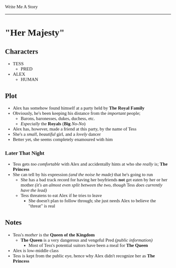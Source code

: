 <style>
	body {
		font-size: 15px;
		font-family: Verdana;
	};
</style>

Write Me A Story
****************
"Her Majesty"
=============

Characters
----------
- TESS
	- PRED
- ALEX
	- HUMAN

Plot
----
- Alex has somehow found himself at a party held by __The Royal Family__
- Obviously, he's been keeping his distance from the _important_ people;
	- Barons, baronesses, dukes, duchess, etc.
	- _Especially_ the __Royals__ (__Big__ _No-No_)
- Alex has, however, made a friend at this party, by the name of Tess
- She's a _small_, _beautiful_ girl, and a _lovely_ dancer
- Better yet, she seems completely enamoured with him
### Later That Night
- Tess gets _too comfortable_ with Alex and accidentally hints at who she _really_ is; __The Princess__
- She can tell by his expression _(and the noise he made)_ that he's going to run
	- She has a bad track record for having her boyfriends __not__ get eaten by her or her mother _(it's an almost even split between the two, though_ Tess _does currently have the lead)_
	- Tess threatens to eat Alex if he tries to leave
		- She doesn't plan to follow through; she just needs Alex to believe the "threat" is real

Notes
-----
- Tess's _mother_ is the __Queen of the Kingdom__
	- __The Queen__ is a very dangerous and vengeful Pred _(public information)_
		- Most of Tess's potential suitors have been a meal for __The Queen__
- Alex is low-middle class
- Tess is kept from the public eye, hence why Alex didn't recognize her as __The Princess__